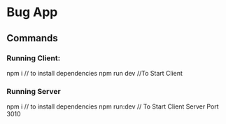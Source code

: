 # Bug App
## Commands

### Running Client:
npm i // to install dependencies
npm run dev //To Start Client

### Running Server
npm i // to install dependencies
npm run:dev // To Start Client 
Server Port 3010
